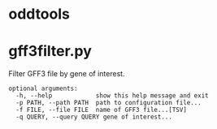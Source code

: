 # oddtools


# gff3filter.py

Filter GFF3 file by gene of interest. 


```
optional arguments:
  -h, --help            show this help message and exit
  -p PATH, --path PATH  path to configuration file...
  -f FILE, --file FILE  name of GFF3 file...[TSV]
  -q QUERY, --query QUERY gene of interest...
  
  ```
